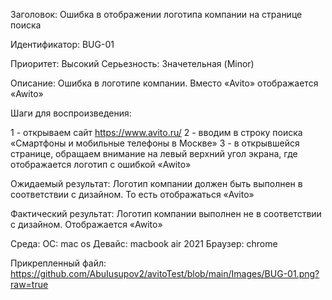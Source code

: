 Заголовок: 
Ошибка в отображении логотипа компании на странице поиска

Идентификатор: BUG-01

Приоритет: Высокий
Серьезность: Значетельная (Minor)

Описание:
Ошибка в логотипе компании. Вместо «Avito» отображается «Awito» 

Шаги для воспроизведения:

1 - открываем сайт https://www.avito.ru/
2 - вводим в строку поиска «Смартфоны и мобильные телефоны в Москве»
3 - в открывшейся странице, обращаем внимание на левый верхний угол экрана, где отображается логотип с ошибкой «Awito»

Ожидаемый результат:
Логотип компании должен быть выполнен в соответствии с дизайном. То есть отображаться «Avito»

Фактический результат:
Логотип компании выполнен не в соответствии с дизайном. Отображается «Awito»

Среда:
ОС: mac os
Девайс: macbook air 2021
Браузер: chrome

Прикрепленный файл:
https://github.com/AbuIusupov2/avitoTest/blob/main/Images/BUG-01.png?raw=true
